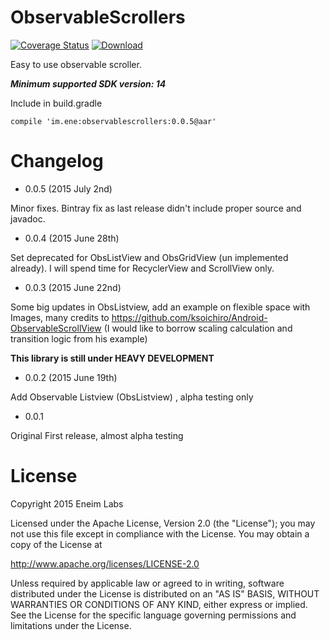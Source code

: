 # ObservableScrollers

[![Coverage Status](https://coveralls.io/repos/eneim/ObservableScrollers/badge.svg)](https://coveralls.io/r/eneim/ObservableScrollers) [ ![Download](https://api.bintray.com/packages/eneim/maven/observable-scrollers/images/download.svg) ](https://bintray.com/eneim/maven/observable-scrollers/_latestVersion)
 
Easy to use observable scroller.

***Minimum supported SDK version: 14*** 

Include in build.gradle

```
compile 'im.ene:observablescrollers:0.0.5@aar'
```
# Changelog

- 0.0.5 (2015 July 2nd)

Minor fixes. Bintray fix as last release didn't include proper source and javadoc.

- 0.0.4 (2015 June 28th)

Set deprecated for ObsListView and ObsGridView (un implemented already). I will spend time for RecyclerView and ScrollView only.

- 0.0.3 (2015 June 22nd)

Some big updates in ObsListview, add an example on flexible space with Images, many credits to https://github.com/ksoichiro/Android-ObservableScrollView (I would like to borrow scaling calculation and transition logic from his example)

**This library is still under HEAVY DEVELOPMENT**

- 0.0.2 (2015 June 19th)

Add Observable Listview (ObsListview) , alpha testing only

- 0.0.1 

Original First release, almost alpha testing

# License

Copyright 2015 Eneim Labs

Licensed under the Apache License, Version 2.0 (the "License"); you may not use this file except in compliance with the License. You may obtain a copy of the License at

http://www.apache.org/licenses/LICENSE-2.0

Unless required by applicable law or agreed to in writing, software distributed under the License is distributed on an "AS IS" BASIS, WITHOUT WARRANTIES OR CONDITIONS OF ANY KIND, either express or implied. See the License for the specific language governing permissions and limitations under the License.
